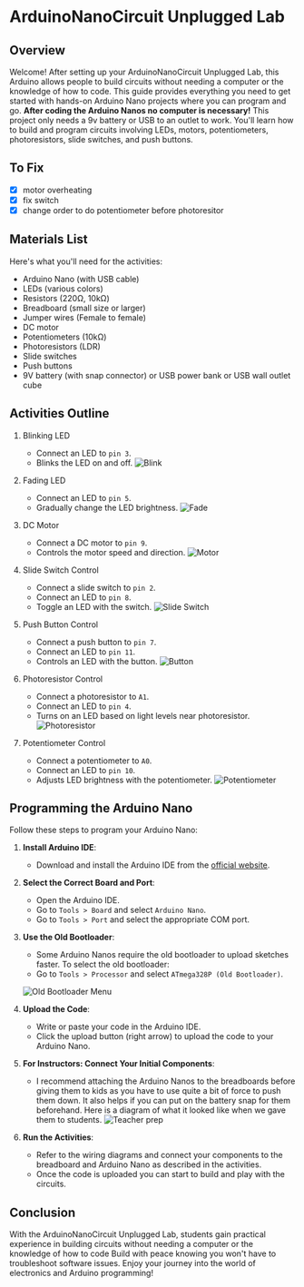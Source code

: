 # ArduinoNanoCircuit Unplugged Lab

## Overview

Welcome! After setting up your ArduinoNanoCircuit Unplugged Lab, this Arduino allows people to build circuits without needing a computer or the knowledge of how to code. This guide provides everything you need to get started with hands-on Arduino Nano projects where you can program and go. **After coding the Arduino Nanos no computer is necessary!** This project only needs a 9v battery or USB to an outlet to work. You'll learn how to build and program circuits involving LEDs, motors, potentiometers, photoresistors, slide switches, and push buttons.

## To Fix

- [x] motor overheating
- [x] fix switch
- [x] change order to do potentiometer before photoresitor

## Materials List

Here's what you'll need for the activities:

- Arduino Nano (with USB cable)
- LEDs (various colors)
- Resistors (220Ω, 10kΩ)
- Breadboard (small size or larger)
- Jumper wires (Female to female)
- DC motor
- Potentiometers (10kΩ)
- Photoresistors (LDR)
- Slide switches
- Push buttons
- 9V battery (with snap connector) or USB power bank or USB wall outlet cube

## Activities Outline

1. Blinking LED

   - Connect an LED to `pin 3`.
   - Blinks the LED on and off.
   ![Blink](led_basic_nano_bb.png)

1. Fading LED

   - Connect an LED to `pin 5`.
   - Gradually change the LED brightness.
   ![Fade](fade_nano_bb.png)

1. DC Motor

   - Connect a DC motor to `pin 9`.
   - Controls the motor speed and direction.
   ![Motor](motor_nano_bb.png)

1. Slide Switch Control

   - Connect a slide switch to `pin 2`.
   - Connect an LED to `pin 8`.
   - Toggle an LED with the switch.
   ![Slide Switch](led_switch_nano_bb.png)

1. Push Button Control

   - Connect a push button to `pin 7`.
   - Connect an LED to `pin 11`.
   - Controls an LED with the button.
   ![Button](button_nano_bb.png)

1. Photoresistor Control

   - Connect a photoresistor to `A1`.
   - Connect an LED to `pin 4`.
   - Turns on an LED based on light levels near photoresistor.
   ![Photoresistor](photoresistor_nano_bb.png)

1. Potentiometer Control

   - Connect a potentiometer to `A0`.
   - Connect an LED to `pin 10`.
   - Adjusts LED brightness with the potentiometer.
   ![Potentiometer](potent_nano_bb.png)

## Programming the Arduino Nano

Follow these steps to program your Arduino Nano:

1. **Install Arduino IDE**:

   - Download and install the Arduino IDE from the [official website](https://www.arduino.cc/en/software).

1. **Select the Correct Board and Port**:

   - Open the Arduino IDE.
   - Go to `Tools > Board` and select `Arduino Nano`.
   - Go to `Tools > Port` and select the appropriate COM port.

1. **Use the Old Bootloader**:

   - Some Arduino Nanos require the old bootloader to upload sketches faster. To select the old bootloader:
   - Go to `Tools > Processor` and select `ATmega328P (Old Bootloader)`.

   ![Old Bootloader Menu](old_boot_loader_menu.png)

1. **Upload the Code**:

   - Write or paste your code in the Arduino IDE.
   - Click the upload button (right arrow) to upload the code to your Arduino Nano.

1. **For Instructors: Connect Your Initial Components**:

   - I recommend attaching the Arduino Nanos to the breadboards before giving them to kids as you have to use quite a bit of force to push them down. It also helps if you can put on the battery snap for them beforehand. Here is a diagram of what it looked like when we gave them to students.
   ![Teacher prep](teacher_prep_bb.png)

1. **Run the Activities**:

   - Refer to the wiring diagrams and connect your components to the breadboard and Arduino Nano as described in the activities.
   - Once the code is uploaded you can start to build and play with the circuits.

## Conclusion

With the ArduinoNanoCircuit Unplugged Lab, students gain practical experience in building circuits without needing a computer or the knowledge of how to code Build with peace knowing you won't have to troubleshoot software issues. Enjoy your journey into the world of electronics and Arduino programming!
